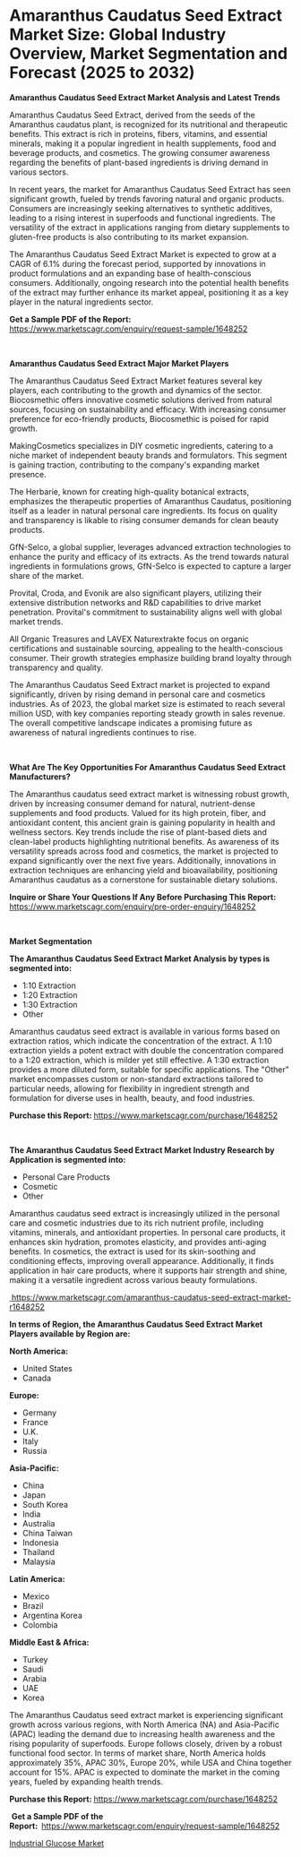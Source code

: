 <p><h1>Amaranthus Caudatus Seed Extract Market Size: Global Industry Overview, Market Segmentation and Forecast (2025 to 2032)</h1></p><p><strong>Amaranthus Caudatus Seed Extract Market Analysis and Latest Trends</strong></p>
<p><p>Amaranthus Caudatus Seed Extract, derived from the seeds of the Amaranthus caudatus plant, is recognized for its nutritional and therapeutic benefits. This extract is rich in proteins, fibers, vitamins, and essential minerals, making it a popular ingredient in health supplements, food and beverage products, and cosmetics. The growing consumer awareness regarding the benefits of plant-based ingredients is driving demand in various sectors. </p><p>In recent years, the market for Amaranthus Caudatus Seed Extract has seen significant growth, fueled by trends favoring natural and organic products. Consumers are increasingly seeking alternatives to synthetic additives, leading to a rising interest in superfoods and functional ingredients. The versatility of the extract in applications ranging from dietary supplements to gluten-free products is also contributing to its market expansion.</p><p>The Amaranthus Caudatus Seed Extract Market is expected to grow at a CAGR of 6.1% during the forecast period, supported by innovations in product formulations and an expanding base of health-conscious consumers. Additionally, ongoing research into the potential health benefits of the extract may further enhance its market appeal, positioning it as a key player in the natural ingredients sector.</p></p>
<p><strong>Get a Sample PDF of the Report:&nbsp;</strong> <a href="https://www.marketscagr.com/enquiry/request-sample/1648252?utm_campaign=3018&utm_medium=2&utm_source=Github&utm_content=ia&utm_term=01042025&utm_id=amaranthus-caudatus-seed-extract">https://www.marketscagr.com/enquiry/request-sample/1648252</a></p>
<p>&nbsp;</p>
<p><strong>Amaranthus Caudatus Seed Extract Major Market Players</strong></p>
<p><p>The Amaranthus Caudatus Seed Extract Market features several key players, each contributing to the growth and dynamics of the sector. Biocosmethic offers innovative cosmetic solutions derived from natural sources, focusing on sustainability and efficacy. With increasing consumer preference for eco-friendly products, Biocosmethic is poised for rapid growth.</p><p>MakingCosmetics specializes in DIY cosmetic ingredients, catering to a niche market of independent beauty brands and formulators. This segment is gaining traction, contributing to the company's expanding market presence.</p><p>The Herbarie, known for creating high-quality botanical extracts, emphasizes the therapeutic properties of Amaranthus Caudatus, positioning itself as a leader in natural personal care ingredients. Its focus on quality and transparency is likable to rising consumer demands for clean beauty products.</p><p>GfN-Selco, a global supplier, leverages advanced extraction technologies to enhance the purity and efficacy of its extracts. As the trend towards natural ingredients in formulations grows, GfN-Selco is expected to capture a larger share of the market.</p><p>Provital, Croda, and Evonik are also significant players, utilizing their extensive distribution networks and R&D capabilities to drive market penetration. Provital's commitment to sustainability aligns well with global market trends.</p><p>All Organic Treasures and LAVEX Naturextrakte focus on organic certifications and sustainable sourcing, appealing to the health-conscious consumer. Their growth strategies emphasize building brand loyalty through transparency and quality.</p><p>The Amaranthus Caudatus Seed Extract market is projected to expand significantly, driven by rising demand in personal care and cosmetics industries. As of 2023, the global market size is estimated to reach several million USD, with key companies reporting steady growth in sales revenue. The overall competitive landscape indicates a promising future as awareness of natural ingredients continues to rise.</p></p>
<p>&nbsp;</p>
<p><strong>What Are The Key Opportunities For Amaranthus Caudatus Seed Extract Manufacturers?</strong></p>
<p><p>The Amaranthus caudatus seed extract market is witnessing robust growth, driven by increasing consumer demand for natural, nutrient-dense supplements and food products. Valued for its high protein, fiber, and antioxidant content, this ancient grain is gaining popularity in health and wellness sectors. Key trends include the rise of plant-based diets and clean-label products highlighting nutritional benefits. As awareness of its versatility spreads across food and cosmetics, the market is projected to expand significantly over the next five years. Additionally, innovations in extraction techniques are enhancing yield and bioavailability, positioning Amaranthus caudatus as a cornerstone for sustainable dietary solutions.</p></p>
<p><strong>Inquire or Share Your Questions If Any Before Purchasing This Report:</strong> <a href="https://www.marketscagr.com/enquiry/pre-order-enquiry/1648252?utm_campaign=3018&utm_medium=2&utm_source=Github&utm_content=ia&utm_term=01042025&utm_id=amaranthus-caudatus-seed-extract">https://www.marketscagr.com/enquiry/pre-order-enquiry/1648252</a></p>
<p>&nbsp;</p>
<p><strong>Market Segmentation</strong></p>
<p><strong>The Amaranthus Caudatus Seed Extract Market Analysis by types is segmented into:</strong></p>
<p><ul><li>1:10 Extraction</li><li>1:20 Extraction</li><li>1:30 Extraction</li><li>Other</li></ul></p>
<p><p>Amaranthus caudatus seed extract is available in various forms based on extraction ratios, which indicate the concentration of the extract. A 1:10 extraction yields a potent extract with double the concentration compared to a 1:20 extraction, which is milder yet still effective. A 1:30 extraction provides a more diluted form, suitable for specific applications. The "Other" market encompasses custom or non-standard extractions tailored to particular needs, allowing for flexibility in ingredient strength and formulation for diverse uses in health, beauty, and food industries.</p></p>
<p><strong>Purchase this Report:&nbsp;</strong><a href="https://www.marketscagr.com/purchase/1648252?utm_campaign=3018&utm_medium=2&utm_source=Github&utm_content=ia&utm_term=01042025&utm_id=amaranthus-caudatus-seed-extract">https://www.marketscagr.com/purchase/1648252</a></p>
<p>&nbsp;</p>
<p><strong>The Amaranthus Caudatus Seed Extract Market Industry Research by Application is segmented into:</strong></p>
<p><ul><li>Personal Care Products</li><li>Cosmetic</li><li>Other</li></ul></p>
<p><p>Amaranthus caudatus seed extract is increasingly utilized in the personal care and cosmetic industries due to its rich nutrient profile, including vitamins, minerals, and antioxidant properties. In personal care products, it enhances skin hydration, promotes elasticity, and provides anti-aging benefits. In cosmetics, the extract is used for its skin-soothing and conditioning effects, improving overall appearance. Additionally, it finds application in hair care products, where it supports hair strength and shine, making it a versatile ingredient across various beauty formulations.</p></p>
<p><a href="https://www.marketscagr.com/amaranthus-caudatus-seed-extract-market-r1648252?utm_campaign=3018&utm_medium=2&utm_source=Github&utm_content=ia&utm_term=01042025&utm_id=amaranthus-caudatus-seed-extract">&nbsp;https://www.marketscagr.com/amaranthus-caudatus-seed-extract-market-r1648252</a></p>
<p><strong>In terms of Region, the Amaranthus Caudatus Seed Extract Market Players available by Region are:</strong></p>
<p>
    <p> <strong> North America: </strong>
        <ul>
            <li>United States</li>
            <li>Canada</li>
        </ul>
        </p> 
    <p> <strong> Europe: </strong>
        <ul>
            <li>Germany</li>
            <li>France</li>
            <li>U.K.</li>
            <li>Italy</li>
            <li>Russia</li>
        </ul>
        </p> 
    <p> <strong> Asia-Pacific: </strong>
        <ul>
            <li>China</li>
            <li>Japan</li>
            <li>South Korea</li>
            <li>India</li>
            <li>Australia</li>
            <li>China Taiwan</li>
            <li>Indonesia</li>
            <li>Thailand</li>
            <li>Malaysia</li>
        </ul>
        </p> 
    <p> <strong> Latin America: </strong>
        <ul>
            <li>Mexico</li>
            <li>Brazil</li>
            <li>Argentina Korea</li>
            <li>Colombia</li>
        </ul>
        </p> 
    <p> <strong> Middle East & Africa: </strong>
        <ul>
            <li>Turkey</li>
            <li>Saudi</li>
            <li>Arabia</li>
            <li>UAE</li>
            <li>Korea</li>
        </ul>
    </p>
    </p>
<p><p>The Amaranthus Caudatus seed extract market is experiencing significant growth across various regions, with North America (NA) and Asia-Pacific (APAC) leading the demand due to increasing health awareness and the rising popularity of superfoods. Europe follows closely, driven by a robust functional food sector. In terms of market share, North America holds approximately 35%, APAC 30%, Europe 20%, while USA and China together account for 15%. APAC is expected to dominate the market in the coming years, fueled by expanding health trends.</p></p>
<p><strong>Purchase this Report: </strong><a href="https://www.marketscagr.com/purchase/1648252?utm_campaign=3018&utm_medium=2&utm_source=Github&utm_content=ia&utm_term=01042025&utm_id=amaranthus-caudatus-seed-extract">https://www.marketscagr.com/purchase/1648252</a></p>
<p>&nbsp;<strong>Get a Sample PDF of the Report:&nbsp;&nbsp;</strong><a href="https://www.marketscagr.com/enquiry/request-sample/1648252?utm_campaign=3018&utm_medium=2&utm_source=Github&utm_content=ia&utm_term=01042025&utm_id=amaranthus-caudatus-seed-extract">https://www.marketscagr.com/enquiry/request-sample/1648252</a></p>
<p><strong></strong></p>
<p><p><a href="https://github.com/sefathlehki/Market-Research-Report-List-1/blob/main/industrial-glucose-market.md?utm_campaign=3018&utm_medium=2&utm_source=Github&utm_content=ia&utm_term=01042025&utm_id=amaranthus-caudatus-seed-extract">Industrial Glucose Market</a></p></p>